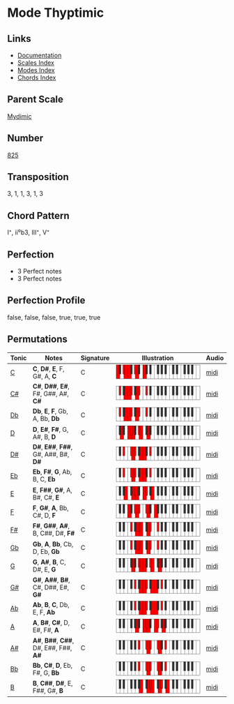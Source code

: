 # Mode Thyptimic

## Links

- [Documentation](README.md)
- [Scales Index](Scales.md)
- [Modes Index](Modes.md)
- [Chords Index](Chords.md)

## Parent Scale

[Mydimic](ScaleMydimic.md)

## Number

[825](https://ianring.com/musictheory/scales/825)

## Transposition

3, 1, 1, 3, 1, 3

## Chord Pattern

I⁺, ii⁰b3, III⁺, V⁺

## Perfection

- 3 Perfect notes
- 3 Perfect notes

## Perfection Profile

false, false, false, true, true, true

## Permutations

| Tonic | Notes | Signature | Illustration | Audio |
|-------|-------|-----------|--------------|-------|
| [C](ModeCNaturalThyptimic.md) | **C**, **D#**, **E**, F, G#, A, **C** | C | ![CNaturalThyptimic](ModeCNaturalThyptimic.png) | [midi](https://github.com/edipermadi/music/blob/main/docs/ModeCNaturalThyptimic.mid?raw=true) |
| [C#](ModeCSharpThyptimic.md) | **C#**, **D##**, **E#**, F#, G##, A#, **C#** | C | ![CSharpThyptimic](ModeCSharpThyptimic.png) | [midi](https://github.com/edipermadi/music/blob/main/docs/ModeCSharpThyptimic.mid?raw=true) |
| [Db](ModeDFlatThyptimic.md) | **Db**, **E**, **F**, Gb, A, Bb, **Db** | C | ![DFlatThyptimic](ModeDFlatThyptimic.png) | [midi](https://github.com/edipermadi/music/blob/main/docs/ModeDFlatThyptimic.mid?raw=true) |
| [D](ModeDNaturalThyptimic.md) | **D**, **E#**, **F#**, G, A#, B, **D** | C | ![DNaturalThyptimic](ModeDNaturalThyptimic.png) | [midi](https://github.com/edipermadi/music/blob/main/docs/ModeDNaturalThyptimic.mid?raw=true) |
| [D#](ModeDSharpThyptimic.md) | **D#**, **E##**, **F##**, G#, A##, B#, **D#** | C | ![DSharpThyptimic](ModeDSharpThyptimic.png) | [midi](https://github.com/edipermadi/music/blob/main/docs/ModeDSharpThyptimic.mid?raw=true) |
| [Eb](ModeEFlatThyptimic.md) | **Eb**, **F#**, **G**, Ab, B, C, **Eb** | C | ![EFlatThyptimic](ModeEFlatThyptimic.png) | [midi](https://github.com/edipermadi/music/blob/main/docs/ModeEFlatThyptimic.mid?raw=true) |
| [E](ModeENaturalThyptimic.md) | **E**, **F##**, **G#**, A, B#, C#, **E** | C | ![ENaturalThyptimic](ModeENaturalThyptimic.png) | [midi](https://github.com/edipermadi/music/blob/main/docs/ModeENaturalThyptimic.mid?raw=true) |
| [F](ModeFNaturalThyptimic.md) | **F**, **G#**, **A**, Bb, C#, D, **F** | C | ![FNaturalThyptimic](ModeFNaturalThyptimic.png) | [midi](https://github.com/edipermadi/music/blob/main/docs/ModeFNaturalThyptimic.mid?raw=true) |
| [F#](ModeFSharpThyptimic.md) | **F#**, **G##**, **A#**, B, C##, D#, **F#** | C | ![FSharpThyptimic](ModeFSharpThyptimic.png) | [midi](https://github.com/edipermadi/music/blob/main/docs/ModeFSharpThyptimic.mid?raw=true) |
| [Gb](ModeGFlatThyptimic.md) | **Gb**, **A**, **Bb**, Cb, D, Eb, **Gb** | C | ![GFlatThyptimic](ModeGFlatThyptimic.png) | [midi](https://github.com/edipermadi/music/blob/main/docs/ModeGFlatThyptimic.mid?raw=true) |
| [G](ModeGNaturalThyptimic.md) | **G**, **A#**, **B**, C, D#, E, **G** | C | ![GNaturalThyptimic](ModeGNaturalThyptimic.png) | [midi](https://github.com/edipermadi/music/blob/main/docs/ModeGNaturalThyptimic.mid?raw=true) |
| [G#](ModeGSharpThyptimic.md) | **G#**, **A##**, **B#**, C#, D##, E#, **G#** | C | ![GSharpThyptimic](ModeGSharpThyptimic.png) | [midi](https://github.com/edipermadi/music/blob/main/docs/ModeGSharpThyptimic.mid?raw=true) |
| [Ab](ModeAFlatThyptimic.md) | **Ab**, **B**, **C**, Db, E, F, **Ab** | C | ![AFlatThyptimic](ModeAFlatThyptimic.png) | [midi](https://github.com/edipermadi/music/blob/main/docs/ModeAFlatThyptimic.mid?raw=true) |
| [A](ModeANaturalThyptimic.md) | **A**, **B#**, **C#**, D, E#, F#, **A** | C | ![ANaturalThyptimic](ModeANaturalThyptimic.png) | [midi](https://github.com/edipermadi/music/blob/main/docs/ModeANaturalThyptimic.mid?raw=true) |
| [A#](ModeASharpThyptimic.md) | **A#**, **B##**, **C##**, D#, E##, F##, **A#** | C | ![ASharpThyptimic](ModeASharpThyptimic.png) | [midi](https://github.com/edipermadi/music/blob/main/docs/ModeASharpThyptimic.mid?raw=true) |
| [Bb](ModeBFlatThyptimic.md) | **Bb**, **C#**, **D**, Eb, F#, G, **Bb** | C | ![BFlatThyptimic](ModeBFlatThyptimic.png) | [midi](https://github.com/edipermadi/music/blob/main/docs/ModeBFlatThyptimic.mid?raw=true) |
| [B](ModeBNaturalThyptimic.md) | **B**, **C##**, **D#**, E, F##, G#, **B** | C | ![BNaturalThyptimic](ModeBNaturalThyptimic.png) | [midi](https://github.com/edipermadi/music/blob/main/docs/ModeBNaturalThyptimic.mid?raw=true) |
